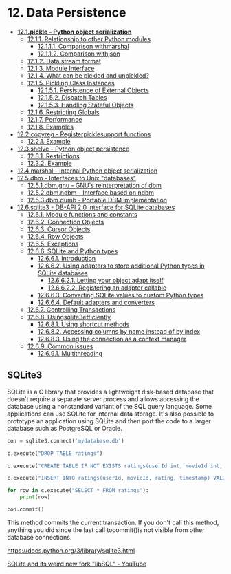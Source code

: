 # 12. Data Persistence

- [**12.1.pickle - Python object serialization**](https://docs.python.org/3/library/pickle.html)
    - [12.1.1. Relationship to other Python modules](https://docs.python.org/3/library/pickle.html#relationship-to-other-python-modules)
        - [12.1.1.1. Comparison withmarshal](https://docs.python.org/3/library/pickle.html#comparison-with-marshal)
        - [12.1.1.2. Comparison withjson](https://docs.python.org/3/library/pickle.html#comparison-with-json)
    - [12.1.2. Data stream format](https://docs.python.org/3/library/pickle.html#data-stream-format)
    - [12.1.3. Module Interface](https://docs.python.org/3/library/pickle.html#module-interface)
    - [12.1.4. What can be pickled and unpickled?](https://docs.python.org/3/library/pickle.html#what-can-be-pickled-and-unpickled)
    - [12.1.5. Pickling Class Instances](https://docs.python.org/3/library/pickle.html#pickling-class-instances)
        - [12.1.5.1. Persistence of External Objects](https://docs.python.org/3/library/pickle.html#persistence-of-external-objects)
        - [12.1.5.2. Dispatch Tables](https://docs.python.org/3/library/pickle.html#dispatch-tables)
        - [12.1.5.3. Handling Stateful Objects](https://docs.python.org/3/library/pickle.html#handling-stateful-objects)
    - [12.1.6. Restricting Globals](https://docs.python.org/3/library/pickle.html#restricting-globals)
    - [12.1.7. Performance](https://docs.python.org/3/library/pickle.html#performance)
    - [12.1.8. Examples](https://docs.python.org/3/library/pickle.html#examples)
- [12.2.copyreg - Registerpicklesupport functions](https://docs.python.org/3/library/copyreg.html)
    - [12.2.1. Example](https://docs.python.org/3/library/copyreg.html#example)
- [12.3.shelve - Python object persistence](https://docs.python.org/3/library/shelve.html)
    - [12.3.1. Restrictions](https://docs.python.org/3/library/shelve.html#restrictions)
    - [12.3.2. Example](https://docs.python.org/3/library/shelve.html#example)
- [12.4.marshal - Internal Python object serialization](https://docs.python.org/3/library/marshal.html)
- [12.5.dbm - Interfaces to Unix "databases"](https://docs.python.org/3/library/dbm.html)
    - [12.5.1.dbm.gnu - GNU's reinterpretation of dbm](https://docs.python.org/3/library/dbm.html#module-dbm.gnu)
    - [12.5.2.dbm.ndbm - Interface based on ndbm](https://docs.python.org/3/library/dbm.html#module-dbm.ndbm)
    - [12.5.3.dbm.dumb - Portable DBM implementation](https://docs.python.org/3/library/dbm.html#module-dbm.dumb)
- [12.6.sqlite3 - DB-API 2.0 interface for SQLite databases](https://docs.python.org/3/library/sqlite3.html)
    - [12.6.1. Module functions and constants](https://docs.python.org/3/library/sqlite3.html#module-functions-and-constants)
    - [12.6.2. Connection Objects](https://docs.python.org/3/library/sqlite3.html#connection-objects)
    - [12.6.3. Cursor Objects](https://docs.python.org/3/library/sqlite3.html#cursor-objects)
    - [12.6.4. Row Objects](https://docs.python.org/3/library/sqlite3.html#row-objects)
    - [12.6.5. Exceptions](https://docs.python.org/3/library/sqlite3.html#exceptions)
    - [12.6.6. SQLite and Python types](https://docs.python.org/3/library/sqlite3.html#sqlite-and-python-types)
        - [12.6.6.1. Introduction](https://docs.python.org/3/library/sqlite3.html#introduction)
        - [12.6.6.2. Using adapters to store additional Python types in SQLite databases](https://docs.python.org/3/library/sqlite3.html#using-adapters-to-store-additional-python-types-in-sqlite-databases)
            - [12.6.6.2.1. Letting your object adapt itself](https://docs.python.org/3/library/sqlite3.html#letting-your-object-adapt-itself)
            - [12.6.6.2.2. Registering an adapter callable](https://docs.python.org/3/library/sqlite3.html#registering-an-adapter-callable)
        - [12.6.6.3. Converting SQLite values to custom Python types](https://docs.python.org/3/library/sqlite3.html#converting-sqlite-values-to-custom-python-types)
        - [12.6.6.4. Default adapters and converters](https://docs.python.org/3/library/sqlite3.html#default-adapters-and-converters)
    - [12.6.7. Controlling Transactions](https://docs.python.org/3/library/sqlite3.html#controlling-transactions)
    - [12.6.8. Usingsqlite3efficiently](https://docs.python.org/3/library/sqlite3.html#using-sqlite3-efficiently)
        - [12.6.8.1. Using shortcut methods](https://docs.python.org/3/library/sqlite3.html#using-shortcut-methods)
        - [12.6.8.2. Accessing columns by name instead of by index](https://docs.python.org/3/library/sqlite3.html#accessing-columns-by-name-instead-of-by-index)
        - [12.6.8.3. Using the connection as a context manager](https://docs.python.org/3/library/sqlite3.html#using-the-connection-as-a-context-manager)
    - [12.6.9. Common issues](https://docs.python.org/3/library/sqlite3.html#common-issues)
        - [12.6.9.1. Multithreading](https://docs.python.org/3/library/sqlite3.html#multithreading)

## SQLite3

SQLite is a C library that provides a lightweight disk-based database that doesn't require a separate server process and allows accessing the database using a nonstandard variant of the SQL query language. Some applications can use SQLite for internal data storage. It's also possible to prototype an application using SQLite and then port the code to a larger database such as PostgreSQL or Oracle.

```python
con = sqlite3.connect('mydatabase.db')

c.execute("DROP TABLE ratings")

c.execute("CREATE TABLE IF NOT EXISTS ratings(userId int, movieId int, rating float, timestamp int)")

c.execute("INSERT INTO ratings(userId, movieId, rating, timestamp) VALUES (?,?,?,?)", row)

for row in c.execute("SELECT * FROM ratings"):
	print(row)

con.commit()
```

This method commits the current transaction. If you don't call this method, anything you did since the last call tocommit()is not visible from other database connections.

https://docs.python.org/3/library/sqlite3.html

[SQLite and its weird new fork "libSQL" - YouTube](https://www.youtube.com/watch?v=PGpL5hYpY1o)
